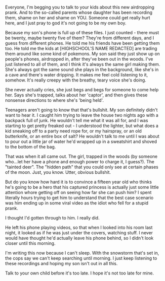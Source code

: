 Everyone, I'm begging you to talk to your kids about this new airdropping prank. And to the so-called parents whose daughter has been recording them, shame on her and shame on YOU. Someone could get really hurt here, and I just pray to god it's not going to be my own boy.



Because my son's phone is full up of these files. I just counted - there must be twenty, maybe twenty five of them? They're from different days, and I guess from different phones. He told me his friends have been getting them too. He told me the kids at \[HIGHSCHOOL'S NAME REDACTED\] are trading them around like some kind of pokemons. My son said they just show up on people's phones, airdropped in, after they've been out in the woods. I've just listened to all of them, and I think it's always the same girl making them. She's always got the same sound she plays in the background, like she's in a cave and there's water dripping. It makes me feel cold listening to it, somehow. It's really creepy with the breathy, teary voice she's doing.



She never actually cries, she just begs and begs for someone to come help her. Says she's trapped, talks about her 'captor', and then gives these nonsense directions to where she's 'being held'.



Teenagers aren't going to know that that's bullshit. My son definitely didn't want to hear it. I caught him trying to leave the house two nights ago with a backpack full of junk. He wouldn't tell me what it was all for, and I was starting to get pretty freaked out - I understood the lighter, but what does a kid sneaking off to a party need rope for, or my hairspray, or an old butterknife, or an entire box of salt? He wouldn't talk to me until I was about to pour out a little jar of water he'd wrapped up in a sweatshirt and shoved to the bottom of the bag.



That was when it all came out. The girl, trapped in the woods (by someone who...let her have a phone and enough power to charge it, I guess?). The "tainted deer". The "hidden path" that you could only see at certain phases of the moon. Just, you know. Utter, obvious bullshit.



But do you know how hard it is to convince a fifteen year old who thinks he's going to be a hero that his captured princess is actually just some little attention whore getting off on seeing how far she can push him? I spent literally hours trying to get him to understand that the best case scenario was him ending up in some viral video as the idiot who fell for a stupid prank.



I thought I'd gotten through to him. I really did.



He left his phone playing videos, so that when I looked into his room last night, it looked as if he was just under the covers, watching stuff. I never would have thought he'd actually leave his phone behind, so I didn't look closer until this morning.



I'm writing this now because I can't sleep. With the snowstorm that's set in, the cops say we can't keep searching until morning. I just keep listening to these recordings and hoping my son isn't out in all this.



Talk to your own child before it's too late. I hope it's not too late for mine.
